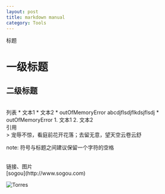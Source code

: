 ```yaml
---
layout: post
title: markdown manual
category: Tools
---
```


标题
 #       一级标题
 ## 二级标题

<br/>
列表
* 文本1
* 文本2
*  outOfMemoryError
abcdjflsdjflkdsjflsdj   
*  outOfMemoryError
1. 文本1
2. 文本2

<br/>
引用<br/> 
 > 宠辱不惊，看庭前花开花落；去留无意，望天空云卷云舒 


note: 符号与标题之间建议保留一个字符的空格

<br/>
链接、图片 <br/>
[sogou](http://www.sogou.com)

![Torres](http://s.gravatar.com/avatar/2e3394a7335badbba471f52cf77b8844?s=80)
